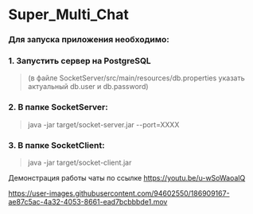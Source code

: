 # Super_Multi_Chat

### Для запуска приложения необходимо:

### 1. Запустить сервер на PostgreSQL 
> (в файле SocketServer/src/main/resources/db.properties указать актуальный db.user и db.password)

### 2. В папке SocketServer:
> java -jar target/socket-server.jar --port=XXXX

### 3. В папке SocketClient:
> java -jar target/socket-client.jar



Демонстрация работы чаты по ссылке https://youtu.be/u-wSoWaoalQ




https://user-images.githubusercontent.com/94602550/186909167-ae87c5ac-4a32-4053-8661-ead7bcbbbde1.mov

